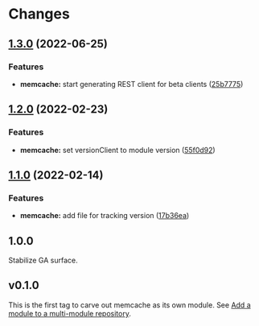 # Changes

## [1.3.0](https://github.com/googleapis/google-cloud-go/compare/memcache/v1.2.0...memcache/v1.3.0) (2022-06-25)


### Features

* **memcache:** start generating REST client for beta clients ([25b7775](https://github.com/googleapis/google-cloud-go/commit/25b77757c1e6f372e03bf99ab7461264bba48d26))

## [1.2.0](https://github.com/googleapis/google-cloud-go/compare/memcache/v1.1.0...memcache/v1.2.0) (2022-02-23)


### Features

* **memcache:** set versionClient to module version ([55f0d92](https://github.com/googleapis/google-cloud-go/commit/55f0d92bf112f14b024b4ab0076c9875a17423c9))

## [1.1.0](https://github.com/googleapis/google-cloud-go/compare/memcache/v1.0.0...memcache/v1.1.0) (2022-02-14)


### Features

* **memcache:** add file for tracking version ([17b36ea](https://github.com/googleapis/google-cloud-go/commit/17b36ead42a96b1a01105122074e65164357519e))

## 1.0.0

Stabilize GA surface.

## v0.1.0

This is the first tag to carve out memcache as its own module. See
[Add a module to a multi-module repository](https://github.com/golang/go/wiki/Modules#is-it-possible-to-add-a-module-to-a-multi-module-repository).
